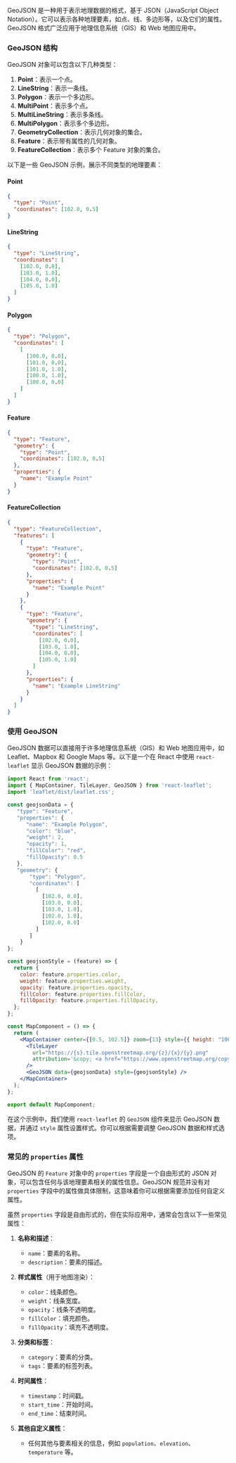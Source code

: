 GeoJSON 是一种用于表示地理数据的格式，基于 JSON（JavaScript Object Notation）。它可以表示各种地理要素，如点、线、多边形等，以及它们的属性。GeoJSON 格式广泛应用于地理信息系统（GIS）和 Web 地图应用中。

### GeoJSON 结构

GeoJSON 对象可以包含以下几种类型：

1. **Point**：表示一个点。
2. **LineString**：表示一条线。
3. **Polygon**：表示一个多边形。
4. **MultiPoint**：表示多个点。
5. **MultiLineString**：表示多条线。
6. **MultiPolygon**：表示多个多边形。
7. **GeometryCollection**：表示几何对象的集合。
8. **Feature**：表示带有属性的几何对象。
9. **FeatureCollection**：表示多个 Feature 对象的集合。

以下是一些 GeoJSON 示例，展示不同类型的地理要素：

#### Point

```json
{
  "type": "Point",
  "coordinates": [102.0, 0.5]
}
```

#### LineString

```json
{
  "type": "LineString",
  "coordinates": [
    [102.0, 0.0],
    [103.0, 1.0],
    [104.0, 0.0],
    [105.0, 1.0]
  ]
}
```

#### Polygon

```json
{
  "type": "Polygon",
  "coordinates": [
    [
      [100.0, 0.0],
      [101.0, 0.0],
      [101.0, 1.0],
      [100.0, 1.0],
      [100.0, 0.0]
    ]
  ]
}
```

#### Feature

```json
{
  "type": "Feature",
  "geometry": {
    "type": "Point",
    "coordinates": [102.0, 0.5]
  },
  "properties": {
    "name": "Example Point"
  }
}
```

#### FeatureCollection

```json
{
  "type": "FeatureCollection",
  "features": [
    {
      "type": "Feature",
      "geometry": {
        "type": "Point",
        "coordinates": [102.0, 0.5]
      },
      "properties": {
        "name": "Example Point"
      }
    },
    {
      "type": "Feature",
      "geometry": {
        "type": "LineString",
        "coordinates": [
          [102.0, 0.0],
          [103.0, 1.0],
          [104.0, 0.0],
          [105.0, 1.0]
        ]
      },
      "properties": {
        "name": "Example LineString"
      }
    }
  ]
}
```

### 使用 GeoJSON

GeoJSON 数据可以直接用于许多地理信息系统（GIS）和 Web 地图应用中，如 Leaflet、Mapbox 和 Google Maps 等。以下是一个在 React 中使用 `react-leaflet` 显示 GeoJSON 数据的示例：

```jsx
import React from 'react';
import { MapContainer, TileLayer, GeoJSON } from 'react-leaflet';
import 'leaflet/dist/leaflet.css';

const geojsonData = {
   "type": "Feature",
   "properties": {
      "name": "Example Polygon",
      "color": "blue",
      "weight": 2,
      "opacity": 1,
      "fillColor": "red",
      "fillOpacity": 0.5
   },
   "geometry": {
       "type": "Polygon",
       "coordinates": [
         [
           [102.0, 0.0],
           [103.0, 0.0],
           [103.0, 1.0],
           [102.0, 1.0],
           [102.0, 0.0]
         ]
       ]
    }
};

const geojsonStyle = (feature) => {
  return {
    color: feature.properties.color,
    weight: feature.properties.weight,
    opacity: feature.properties.opacity,
    fillColor: feature.properties.fillColor,
    fillOpacity: feature.properties.fillOpacity,
  };
};

const MapComponent = () => {
  return (
    <MapContainer center={[0.5, 102.5]} zoom={13} style={{ height: "100vh", width: "100%" }}>
      <TileLayer
        url="https://{s}.tile.openstreetmap.org/{z}/{x}/{y}.png"
        attribution='&copy; <a href="https://www.openstreetmap.org/copyright">OpenStreetMap</a> contributors'
      />
      <GeoJSON data={geojsonData} style={geojsonStyle} />
    </MapContainer>
  );
};

export default MapComponent;
```

在这个示例中，我们使用 `react-leaflet` 的 `GeoJSON` 组件来显示 GeoJSON 数据，并通过 `style` 属性设置样式。你可以根据需要调整 GeoJSON 数据和样式选项。

### 常见的 `properties` 属性
GeoJSON 的 `Feature` 对象中的 `properties` 字段是一个自由形式的 JSON 对象，可以包含任何与该地理要素相关的属性信息。GeoJSON 规范并没有对 `properties` 字段中的属性做具体限制，这意味着你可以根据需要添加任何自定义属性。

虽然 `properties` 字段是自由形式的，但在实际应用中，通常会包含以下一些常见属性：

1. **名称和描述**：
   - `name`：要素的名称。
   - `description`：要素的描述。

2. **样式属性**（用于地图渲染）：
   - `color`：线条颜色。
   - `weight`：线条宽度。
   - `opacity`：线条不透明度。
   - `fillColor`：填充颜色。
   - `fillOpacity`：填充不透明度。

3. **分类和标签**：
   - `category`：要素的分类。
   - `tags`：要素的标签列表。

4. **时间属性**：
   - `timestamp`：时间戳。
   - `start_time`：开始时间。
   - `end_time`：结束时间。

5. **其他自定义属性**：
   - 任何其他与要素相关的信息，例如 `population`、`elevation`、`temperature` 等。
